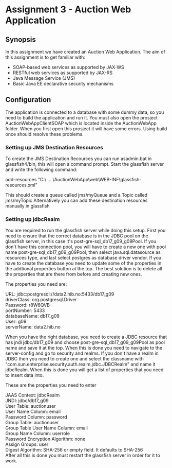 # Assignment 3 - Auction Web Application

## Synopsis
In this assignment we have created an Auction Web Application.
The aim of this assignment is to get familiar with:
 - SOAP-based web services as supported by JAX-WS
 - RESTful web services as supported by JAX-RS
 - Java Message Service (JMS)
 - Basic Java EE declarative security mechanisms


## Configuration
The application is connected to a database with some dummy data, so you need to build the application and run it.
You must also open the prosject AuctionWebAppClientSOAP which is located inside the AuctionWebApp folder. When you first open this prosject it will have some errors. Using build once should resolve these problems.

### Setting up JMS Destination Resources
To create the JMS Destination Recources you can run asadmin.bat in glassfish4/bin, this will open a command prompt. Start the glassfish server and write the following command:

add-resources "C:\ ... \AuctionWebApp\web\WEB-INF\glassfish-resources.xml"

This should create a queue called jms/myQueue and a Topic called jms/myTopic
Alternatively you can add these destination resources manually in glassfish

### Setting up jdbcRealm
You are required to run the glassfish server while doing this setup.
First you need to ensure that the correct database is in the JDBC pool on the glassfish server, in this case it's post-gre-sql_db17_g09_g09Pool. If you don't have this connection pool, you will have to create a new one with pool name post-gre-sql_db17_g09_g09Pool, then select java.sql.datasource as resources type, and last select postgres as database driver vendor. 
If you have to create the database you need to update some of the properties in the addtional properties button at the top.
The best solution is to delete all the properties that are there from before and creating new ones.  
  
The properties you need are:  
  
URL: jdbc:postgresql://data2.hib.no:5433/db17_g09  
driverClass: org.postgresql.Driver  
Password: r8W6QVB  
portNumber: 5433  
databaseName: db17_g09  
User: g09  
serverName: data2.hib.no  
  
When you have the right database, you need to create a JDBC resource that has jndi jdbc/db17_g09 and choose post-gre-sql_db17_g09_g09Pool as pool name and save it at the top.
When this is done you need to navigate to the server-config and go to security and realms. If you don't have a realm in JDBC then you need to create one and select the classname with "com.sun.enterprise.security.auth.realm.jdbc.JDBCRealm" and name it jdbcRealm. When this is done you will get a list of properties that you need to insert data into. 
  
These are the properties you need to enter  
  
JAAS Context: jdbcRealm  
JNDI: jdbc/db17_g09  
User Table: auctionuser  
User Name Column: email  
Password Column: password  
Group Table: auctionuser  
Group Table User Name Column: email  
Group Name Column: userrole  
Password Encryption Algorithm: none  
Assign Groups: user  
Digest Algorithm: SHA-256 or empty field. It defaults to SHA-256  
After all this is done you must restart the glassfish server in order for it to work.  
  
